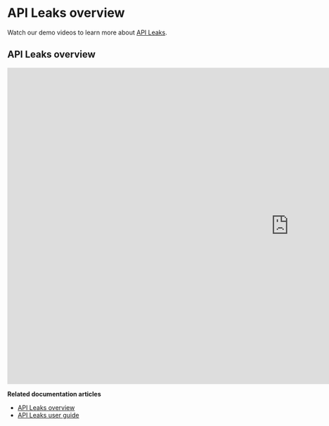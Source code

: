 # API Leaks overview

Watch our demo videos to learn more about [API Leaks](../about-wallarm/api-leaks.md).

## API Leaks overview

<div class="video-wrapper">
  <iframe width="1280" height="720" src="https://www.youtube.com/embed/Xfezb0WdNMY" frameborder="0" allow="accelerometer; autoplay; encrypted-media; gyroscope; picture-in-picture" allowfullscreen></iframe>
</div>

**Related documentation articles**

* [API Leaks overview](../about-wallarm/api-leaks.md)
* [API Leaks user guide](../user-guides/api-leaks.md)
